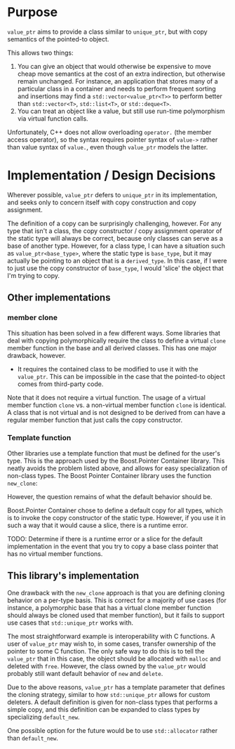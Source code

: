 # Purpose

`value_ptr` aims to provide a class similar to `unique_ptr`, but with copy semantics of the pointed-to object.

This allows two things:

1. You can give an object that would otherwise be expensive to move cheap move semantics at the cost of an extra indirection, but otherwise remain unchanged. For instance, an application that stores many of a particular class in a container and needs to perform frequent sorting and insertions may find a `std::vector<value_ptr<T>>` to perform better than `std::vector<T>`, `std::list<T>`, or `std::deque<T>`.
2. You can treat an object like a value, but still use run-time polymorphism via virtual function calls.

Unfortunately, C++ does not allow overloading `operator.` (the member access operator), so the syntax requires pointer syntax of `value->` rather than value syntax of `value.`, even though `value_ptr` models the latter.

# Implementation / Design Decisions

Wherever possible, `value_ptr` defers to `unique_ptr` in its implementation, and seeks only to concern itself with copy construction and copy assignment.

The definition of a copy can be surprisingly challenging, however. For any type that isn't a class, the copy constructor / copy assignment operator of the static type will always be correct, because only classes can serve as a base of another type. However, for a class type, I can have a situation such as `value_ptr<base_type>`, where the static type is `base_type`, but it may actually be pointing to an object that is a `derived_type`. In this case, if I were to just use the copy constructor of `base_type`, I would 'slice' the object that I'm trying to copy.

## Other implementations


### member clone

This situation has been solved in a few different ways. Some libraries that deal with copying polymorphically require the class to define a virtual `clone` member function in the base and all derived classes. This has one major drawback, however.

* It requires the contained class to be modified to use it with the `value_ptr`. This can be impossible in the case that the pointed-to object comes from third-party code.

Note that it does not require a virtual function. The usage of a virtual member function `clone` vs. a non-virtual member function `clone` is identical. A class that is not virtual and is not designed to be derived from can have a regular member function that just calls the copy constructor.


### Template function

Other libraries use a template function that must be defined for the user's type. This is the approach used by the Boost.Pointer Container library. This neatly avoids the problem listed above, and allows for easy specialization of non-class types. The Boost Pointer Container library uses the function `new_clone`:

However, the question remains of what the default behavior should be.

Boost.Pointer Container chose to define a default copy for all types, which is to invoke the copy constructor of the static type. However, if you use it in such a way that it would cause a slice, there is a runtime error.

TODO: Determine if there is a runtime error or a slice for the default implementation in the event that you try to copy a base class pointer that has no virtual member functions.

## This library's implementation

One drawback with the `new_clone` approach is that you are defining cloning behavior on a per-type basis. This is correct for a majority of use cases (for instance, a polymorphic base that has a virtual clone member function should always be cloned used that member function), but it fails to support use cases that `std::unique_ptr` works with.

The most straightforward example is interoperability with C functions. A user of `value_ptr` may wish to, in some cases, transfer ownership of the pointer to some C function. The only safe way to do this is to tell the `value_ptr` that in this case, the object should be allocated with `malloc` and deleted with `free`. However, the class owned by the `value_ptr` would probably still want default behavior of `new` and `delete`.

Due to the above reasons, `value_ptr` has a template parameter that defines the cloning strategy, similar to how `std::unique_ptr` allows for custom deleters. A default definition is given for non-class types that performs a simple copy, and this definition can be expanded to class types by specializing `default_new`.

One possible option for the future would be to use `std::allocator` rather than `default_new`.
